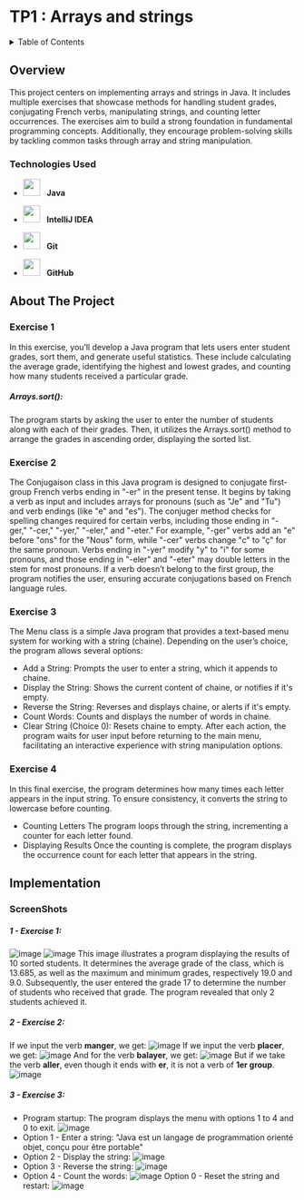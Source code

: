 # TP1 : Arrays and strings
<details>
  <summary>Table of Contents</summary>
  <ol>
    <li>
      <a href="#about-the-project">Overview</a>
      <ul>
        <li><a href="#built-with">Technologies Used</a></li>
      </ul>
    </li>
    <li>
      <a href="#about-the-project">About The Project</a>
      <ul>
        <li><a href="#built-with">Exercise 1 </a></li>
        <li><a href="#built-with">Exercise 2 </a></li>
        <li><a href="#built-with">Exercise 3 </a></li>
        <li><a href="#built-with">Exercise 4 </a></li>
      </ul>
    </li>
    <li>
      <a href="#getting-started">Implementation</a>
      <ul>
        <li><a href="#prerequisites">Screenshots</a></li>
      </ul>
    </li>
   
    
  </ol>
</details>



## Overview

This project centers on implementing arrays and strings in Java. It includes multiple exercises that showcase methods for handling student grades, conjugating French verbs, manipulating strings, and counting letter occurrences. The exercises aim to build a strong foundation in fundamental programming concepts. Additionally, they encourage problem-solving skills by tackling common tasks through array and string manipulation.


### Technologies Used

- <img src="https://upload.wikimedia.org/wikipedia/en/3/30/Java_programming_language_logo.svg" width="30" height="30"/> &nbsp;&nbsp;**Java**
- <img src="https://resources.jetbrains.com/storage/products/company/brand/logos/IntelliJ_IDEA_icon.svg" width="30" height="30"/> &nbsp;&nbsp;**IntelliJ IDEA**

- <img src="https://git-scm.com/images/logos/downloads/Git-Icon-1788C.png" width="30" height="30"/> &nbsp;&nbsp;**Git**
- <img src="https://github.githubassets.com/images/modules/logos_page/GitHub-Mark.png" width="30" height="30"/> &nbsp;&nbsp;**GitHub**

## About The Project

### Exercise 1
In this exercise, you’ll develop a Java program that lets users enter student grades, sort them, and generate useful statistics. These include calculating the average grade, identifying the highest and lowest grades, and counting how many students received a particular grade.
##### Arrays.sort():
The program starts by asking the user to enter the number of students along with each of their grades.
Then, it utilizes the Arrays.sort() method to arrange the grades in ascending order, displaying the sorted list.
### Exercise 2
The Conjugaison class in this Java program is designed to conjugate first-group French verbs ending in "-er" in the present tense. It begins by taking a verb as input and includes arrays for pronouns (such as "Je" and "Tu") and verb endings (like "e" and "es"). The conjuger method checks for spelling changes required for certain verbs, including those ending in "-ger," "-cer," "-yer," "-eler," and "-eter." For example, "-ger" verbs add an "e" before "ons" for the "Nous" form, while "-cer" verbs change "c" to "ç" for the same pronoun. Verbs ending in "-yer" modify "y" to "i" for some pronouns, and those ending in "-eler" and "-eter" may double letters in the stem for most pronouns. If a verb doesn’t belong to the first group, the program notifies the user, ensuring accurate conjugations based on French language rules.
### Exercise 3
The Menu class is a simple Java program that provides a text-based menu system for working with a string (chaine). Depending on the user’s choice, the program allows several options:

- Add a String: Prompts the user to enter a string, which it appends to chaine.
- Display the String: Shows the current content of chaine, or notifies if it's empty.
- Reverse the String: Reverses and displays chaine, or alerts if it's empty.
- Count Words: Counts and displays the number of words in chaine.
- Clear String (Choice 0): Resets chaine to empty.
After each action, the program waits for user input before returning to the main menu, facilitating an interactive experience with string manipulation options.
### Exercise 4
In this final exercise, the program determines how many times each letter appears in the input string. To ensure consistency, it converts the string to lowercase before counting.
- Counting Letters
The program loops through the string, incrementing a counter for each letter found.
- Displaying Results
Once the counting is complete, the program displays the occurrence count for each letter that appears in the string.
## Implementation
  ### ScreenShots
  ##### 1 - Exercise 1:
![image](https://github.com/user-attachments/assets/5b85c20a-6fc9-4133-9e56-9307f6498bda)  ![image](https://github.com/user-attachments/assets/8d5c2279-6ef7-47ae-9bcc-7af0a34b287d)
This image illustrates a program displaying the results of 10 sorted students. It determines the average grade of the class, which is 13.685, as well as the maximum and minimum grades, respectively 19.0 and 9.0. Subsequently, the user entered the grade 17 to determine the number of students who received that grade. The program revealed that only 2 students achieved it.
  ##### 2 - Exercise 2:
  If we input the verb **manger**, we get:
  ![image](https://github.com/user-attachments/assets/755dae2d-906b-4594-b699-0a116e8e9ef6)
  If we input the verb **placer**, we get:
  ![image](https://github.com/user-attachments/assets/2da7cd55-fd7a-4b75-9215-77773e72c5df)
  And for the verb **balayer**, we get:
  ![image](https://github.com/user-attachments/assets/d6a57df9-c46c-496e-a5b8-58eeba9c84fb)
  But if we take the verb **aller**, even though it ends with **er**, it is not a verb of **1er group**.
  ![image](https://github.com/user-attachments/assets/a38e415c-61ca-4d6d-a768-1c1db5140d4f)
   ##### 3 - Exercise 3:
   - Program startup: The program displays the menu with options 1 to 4 and 0 to exit.
   ![image](https://github.com/user-attachments/assets/6a6dfa3e-7ee9-454f-8502-308cab6696ac)
   - Option 1 - Enter a string:
     "Java est un langage de programmation orienté objet, conçu pour être portable"
   - Option 2 - Display the string:
   ![image](https://github.com/user-attachments/assets/a4cd623d-d18f-4c2a-b4cd-2f2883316dc2)
   - Option 3 - Reverse the string:
   ![image](https://github.com/user-attachments/assets/6c16826c-a557-4dfb-b9b3-00fe08fe71ca)
   - Option 4 - Count the words:
   ![image](https://github.com/user-attachments/assets/19ce9112-3dbe-4cc8-a66a-ee35a6318df9)
   Option 0 - Reset the string and restart:
   ![image](https://github.com/user-attachments/assets/96b198fc-43e7-474a-aa79-fe1e836e27b2)







